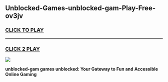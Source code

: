 
## Unblocked-Games-unblocked-gam-Play-Free-ov3jv
<h3>
<a href="https://premium76.site?title=unblocked-gam&ref=10A">CLICK TO PLAY</a></h3>
<hr>

<h3>
<a href="https://premium76.site?title=unblocked-gam&ref=10A">CLICK 2 PLAY</a>
  
</h3>

<a href="https://premium76.site?title=unblocked-gam&ref=10A"><img src="https://clearcache.store/games.png"></a>


**unblocked-gam games unblocked: Your Gateway to Fun and Accessible Online Gaming**
